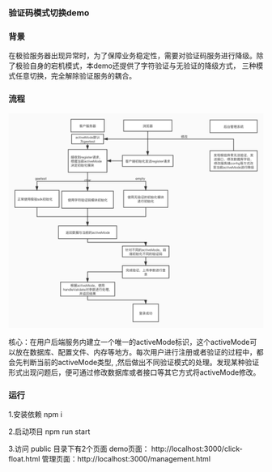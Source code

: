 ###  验证码模式切换demo

### 背景

在极验服务器出现异常时，为了保障业务稳定性，需要对验证码服务进行降级。除了极验自身的宕机模式，本demo还提供了字符验证与无验证的降级方式，
三种模式任意切换，完全解除验证服务的耦合。

### 流程

![](failback.jpg)

核心：在用户后端服务内建立一个唯一的activeMode标识，这个activeMode可以放在数据库、配置文件、内存等地方。每次用户进行注册或者验证的过程中，都会先判断当前的activeMode类型,
,然后做出不同验证模式的处理。发现某种验证形式出现问题后，便可通过修改数据库或者接口等其它方式将activeMode修改。

### 运行

1.安装依赖
npm i 

2.启动项目
npm run start

3.访问
public 目录下有2个页面
demo页面： http://localhost:3000/click-float.html
管理页面：http://localhost:3000/management.html
